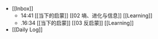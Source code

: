 - [[Inbox]]
	- 14:41 [[当下的启蒙]]  [[02 墒、进化与信息]] [[Learning]]
	- .16:34 [[当下的启蒙]]  [[03 反启蒙]] [[Learning]]
- [[Daily Log]]
